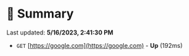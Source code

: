 # 📖 Summary
Last updated: **5/16/2023, 2:41:30 PM**

- `GET` [https://google.com](https://google.com) - **Up** (192ms)
